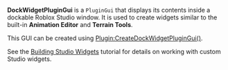 **DockWidgetPluginGui** is a `PluginGui` that displays its contents inside a dockable Roblox Studio window. It is used to create widgets similar to the built-in **Animation Editor** and **Terrain Tools**.

This GUI can be created using [Plugin:CreateDockWidgetPluginGui()](https://developer.roblox.com/api-reference/function/Plugin/CreateDockWidgetPluginGui).

See the [Building Studio Widgets](https://developer.roblox.com/search#stq=building%20studio%20widgets) tutorial for details on working with custom Studio widgets.